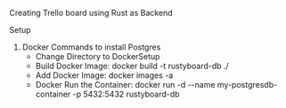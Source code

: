 Creating Trello board using Rust as Backend

Setup
1. Docker Commands to install Postgres
    * Change Directory to DockerSetup
    * Build Docker Image: docker build -t rustyboard-db ./
    * Add Docker Image: docker images -a
    * Docker Run the Container: docker run -d --name my-postgresdb-container -p 5432:5432 rustyboard-db
